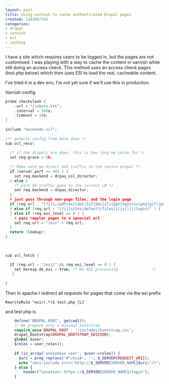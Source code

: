 ```yaml
---
layout: post
title: Using varnish to cache authenticated Drupal pages
created: 1381867342
categories:
- drupal
- varnish
- esi
- caching
---
```

I have a site which requires users to be logged in, but the pages are not customised. I was playing with a way to cache the content in varnish while still doing an access check. This method uses an access check pages (test.php below) which then uses ESI to load the real, cacheable content.

I've tried it in a dev env, I'm not yet sure if we'll use this in production.

Varnish config

```C
probe checkslash {
    .url = "/robots.txt";
    .interval = 500s;
    .timeout = 10s;
}    
        
include "backends.vcl";
    
/** generic config from here down */
sub vcl_recv{
   
  /* if the drupals are down, this is how long we cache for */
  set req.grace = 6h;
    
  /* Make sure we direct 443 traffic to the secure drupal */
  if (server.port == 443 ) {
    set req.backend = drpau_ssl_director; 
  } else {
    /* port 80 traffic goes to the correct LB */
    set req.backend = drpau_director;
  }
  # just pass through non-page files, and the login page
  if (req.url ~ "(?i)\.(pdf|asc|dat|txt|doc|xls|ppt|tgz|csv|png|gif|jpeg|jpg|ico|swf|css|js|htc|ejs)(\?.*)?$") {
  } else if (req.url ~ "(?i)(sites/default/files)|(js/)|(/login)" ) { 
  } else if (req.esi_level == 0 ) {
    # pass regular pages to a spoecial url
    set req.url = "/esi" + req.url;
  }
  return (lookup);
}
    
    
    
sub vcl_fetch {
    
  if (req.url ~ "/esi/" && req.esi_level == 0 ) {
    set beresp.do_esi = true; /* Do ESI processing               */ 
   }
      
}

```

Then in apache I redirect all requests for pages that come via the esi prefix 


```ApacheConf
RewriteRule ^esi/(.*)$ test.php [L]
```


and test php is



```PHP
    define('DRUPAL_ROOT', getcwd());
    // We prepare only a minimal bootstrap.
    require_once DRUPAL_ROOT . '/includes/bootstrap.inc';
    drupal_bootstrap(DRUPAL_BOOTSTRAP_SESSION);
    global $user;
    $roles = user_roles();
             
    if (in_array('anonymous user', $user->roles)) {
      $uri = preg_replace('#^/esi#', '', $_SERVER[REQUEST_URI]);
      echo "<esi:include src=\"http://$_SERVER[SERVER_NAME]$uri\"/>";
    } else {
     	header("Location: https://$_SERVER[SERVER_NAME]/login");
    }

```


  
